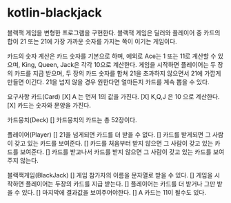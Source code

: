 # kotlin-blackjack

블랙잭 게임을 변형한 프로그램을 구현한다. 블랙잭 게임은 딜러와 플레이어 중 카드의 합이 21 또는 21에 가장 가까운 숫자를 가지는 쪽이 이기는 게임이다.

카드의 숫자 계산은 카드 숫자를 기본으로 하며, 예외로 Ace는 1 또는 11로 계산할 수 있으며, King, Queen, Jack은 각각 10으로 계산한다.
게임을 시작하면 플레이어는 두 장의 카드를 지급 받으며, 두 장의 카드 숫자를 합쳐 21을 초과하지 않으면서 21에 가깝게 만들면 이긴다. 21을 넘지 않을 경우 원한다면 얼마든지 카드를 계속 뽑을 수 있다.

요구사항
카드(Card)
[X] A 는 먼저 1의 값을 가진다.
[X] K,Q,J 은 10 으로 계산한다.
[X] 카드는 숫자와 문양을 가진다.

카드뭉치(Deck)
[] 카드뭉치의 카드는 총 52장이다.

플레이어(Player)
[] 21을 넘게되면 카드를 더 받을 수 없다.
[] 카드를 받게되면 그 사람이 갖고 있는 카드를 보여준다.
[] 카드를 처음부터 받지 않으면 그 사람이 갖고 있는 카드를 보여준다.
[] 카드를 받고나서 카드를 받지 않으면 그 사람이 갖고 있는 카드를 보여주지 않는다.

블랙잭게임(BlackJack)
[] 게임 참가자의 이름을 문자열로 받을 수 있다.
[] 게임을 시작하면 플레이어는 두장의 카드를 지급 받는다.
[] 플레이어는 카드를 더 받거나 그만 받을 수 있다.
[] 마지막에 결과값을 보여주어야한다.
[] A 카드는 11이 될수도 있다.

